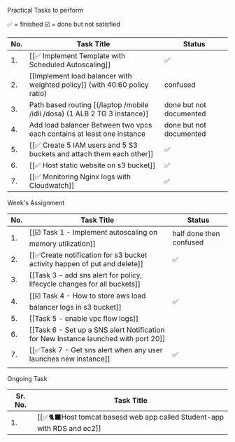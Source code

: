 
Practical Tasks to perform

✅ = finished
☑️ = done but not satisfied

| No. | Task Title                                                                 | Status                  |
| --- | -------------------------------------------------------------------------- | ----------------------- |
| 1.  | [[✅ Implement Template with Scheduled Autoscaling]]                        | ✅                       |
| 2.  | [[Implement load balancer with weighted policy]] (with 40:60 policy ratio) | confused                |
| 3.  | Path based routing [(/laptop /mobile /idli /dosa) (1 ALB 2 TG 3 instance)] | done but not documented |
| 4.  | Add load balancer Between two vpcs each contains at least one instance     | done but not documented |
| 5.  | [[✅ Create 5 IAM users and 5 S3 buckets and attach them each other]]       | ✅                       |
| 6.  | [[✅ Host static website on s3 bucket]]                                     | ✅                       |
| 7.  | [[✅ Monitoring Nginx logs with Cloudwatch]]                                | ✅                       |

Week's Assignment

| No. | Task Title                                                                                                                  | Status                  |
| --- | --------------------------------------------------------------------------------------------------------------------------- | ----------------------- |
| 1.  | [[☑️ Task 1 - Implement autoscaling on memory utilization]]                                                                 | half done then confused |
| 2.  | [[✅Create notification for s3 bucket activity happen of put and delete]]                                          | ✅                       |
| 3.  | [[Task 3 - add sns alert for policy, lifecycle changes for all buckets]]                                                    |                         |
| 4.  | [[☑️ Task 4 - How to store aws load balancer logs in s3 bucket]]                                                            | ✅                       |
| 5.  | [[Task 5 - enable vpc flow logs]]                                                                                           |                         |
| 6.  | [[Task 6 - Set up a SNS alert Notification for New Instance launched with port 20]] |                         |
| 7.  | [[✅Task 7 - Get sns alert when any user launches new instance]]                                                            | ✅                       |
|     |                                                                                                                             |                         |



Ongoing Task

| Sr.  No. | Task Title                                                         |
| -------- | ------------------------------------------------------------------ |
| 1.       | [[✅🐈‍⬛Host tomcat basesd web app called Student-app with RDS and ec2]] |
